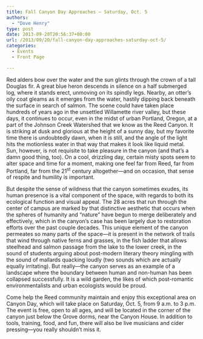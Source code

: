 ```yaml
---
title: Fall Canyon Day Approaches – Saturday, Oct. 5
authors: 
  - "Dove Henry"
type: post
date: 2013-09-20T20:56:37+00:00
url: /2013/09/20/fall-canyon-day-approaches-saturday-oct-5/
categories:
  - Events
  - Front Page

---
```

Red alders bow over the water and the sun glints through the crown of a tall Douglas fir. A great blue heron descends in silence on a half submerged log, where it stands erect, unmoving on its spindly legs. Nearby, an otter’s oily coat gleams as it emerges from the water, hastily dipping back beneath the surface in search of salmon. The scene could have taken place hundreds of years ago in the unsettled Willamette river valley, but these days, it continues to occur, even in the midst of urban Portland, Oregon, at a part of the Johnson Creek Watershed that we know as the Reed Canyon. It is striking at dusk and glorious at the height of a sunny day, but my favorite time there is undoubtedly dawn, when it is still, and the angle of the light hits the motionless water in that way that makes it look like liquid metal. Sun, however, is not requisite to take pleasure in the canyon (and that’s a damn good thing, too). On a cool, drizzling day, certain misty spots seem to alter space and time for a moment, making one feel far from Reed, far from Portland, far from the 21<sup>st</sup> century altogether—and on occasion, that sense of respite and humility is important.

But despite the sense of wildness that the canyon sometimes exudes, its human presence is a vital component of the space, with regards to both its ecological function and visual appeal. The 28 acres that run through the center of campus are marked by that distinctive aesthetic that occurs when the spheres of humanity and “nature” have begun to merge deliberately and effectively, which in the canyon’s case has been largely due to restoration efforts over the past couple decades. This unique element of the canyon permeates so many parts of the space—it is present in the network of trails that wind through native ferns and grasses, in the fish ladder that allows steelhead and salmon passage from the lake to the lower creek, in the sound of students arguing about post-modern literary theory mingling with the sound of mallards quacking loudly (two sounds which are actually equally irritating). But really—the canyon serves as an example of a landscape where the boundary between human and non-human has been collapsed successfully. It is a wild garden, the likes of which post-romantic environmentalists and urban ecologists would be proud.

Come help the Reed community maintain and enjoy this exceptional area on Canyon Day, which will take place on Saturday, Oct. 5, from 9 a.m. to 3 p.m. The event is free, open to all ages, and will be located in the corner of the canyon just below the Grove dorms, near the Canyon House. In addition to tools, training, food, and fun, there will also be live musicians and cider pressing—you really shouldn’t miss it.